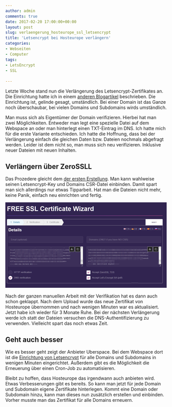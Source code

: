 ```yaml
---
author: admin
comments: true
date: 2017-02-20 17:00:00+00:00
layout: post
slug: verlaengerung_hosteurope_ssl_letsencrypt
title: 'Letsencrypt bei Hosteurope verlängern'
categories:
- Webseiten
- Computer
tags:
- LetsEncrypt
- SSL

---
```


Letzte Woche stand nun die Verlängerung des Letsencrypt-Zertifikates an. Die Einrichtung hatte ich in einem [anderen Blogartikel](https://andydunkel.net/webseiten/computer/2016/11/25/letsencrypt_bei_hosteurope.html) beschrieben. Die Einrichtung ist, gelinde gesagt, umständlich. Bei einer Domain ist das Ganze noch überschaubar, bei vielen Domains und Subdomains wirds umständlich. 

Man muss sich als Eigentümer der Domain verifizieren. Hierbei hat man zwei Möglichkeiten. Entweder man legt eine spezielle Datei auf dem Webspace an oder man hinterlegt einen TXT-Eintrag im DNS. Ich hatte mich für die erste Variante entschieden. Ich hatte die Hoffnung, dass bei der Verlängerung einfach die gleichen Daten bzw. Dateien nochmals abgefragt werden. Leider ist dem nicht so, man muss sich neu verifizieren. Inklusive neuer Dateien mit neuen Inhalten.

## Verlängern über ZeroSSLL

Das Prozedere gleicht dem [der ersten Erstellung](https://andydunkel.net/webseiten/computer/2016/11/25/letsencrypt_bei_hosteurope.html). Man kann wahlweise seinen Letsencrypt-Key und Domains CSR-Datei einbinden. Damit spart man sich allerdings nur etwas Tipparbeit. Hat man die Dateien nicht mehr, keine Panik, einfach neu einrichten und fertig. 

![](/assets/uploads/2017/2/ssl2.png)


Nach der ganzen manuellen Arbeit mit der Verifikation hat es dann auch schon geklappt. Nach dem Upload wurde das neue Zertifikat von Hosteurope übernommen und nach wenigen Minuten war es aktualisiert. Jetzt habe ich wieder für 3 Monate Ruhe. Bei der nächsten Verlängerung werde ich statt der Dateien versuchen die DNS-Authentifizierung zu verwenden. Vielleicht spart das noch etwas Zeit.

## Geht auch besser

Wie es besser geht zeigt der Anbieter Uberspace. Bei dem Webspace dort ist die [Einrichtung von Letsencrypt](https://wiki.uberspace.de/webserver:https) für alle Domains und Subdomains in wenigen Minuten eingerichtet. Außerdem gibt es die Möglichkeit die Erneuerung über einen Cron-Job zu automatisieren. 

Bleibt zu hoffen, dass Hosteurope das irgendwann auch anbieten wird. Etwas Verbesserungen gibt es bereits. So kann man jetzt für jede Domain und Subdomain eigene Zertifikate hinterlegen. Kommt eine Domain oder Subdomain hinzu, kann man dieses nun zusätzlich erstellen und einbinden. Vorher musste man das Zertifikat für alle Domains erneuern.
